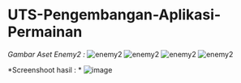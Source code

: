 # UTS-Pengembangan-Aplikasi-Permainan
*Gambar Aset Enemy2 :*
![enemy2](https://user-images.githubusercontent.com/111124211/236713406-4772cffb-4c1b-492a-97ea-b086d8dd562d.png)
![enemy2](https://user-images.githubusercontent.com/111124211/236713406-4772cffb-4c1b-492a-97ea-b086d8dd562d.png)
![enemy2](https://user-images.githubusercontent.com/111124211/236713406-4772cffb-4c1b-492a-97ea-b086d8dd562d.png)
![enemy2](https://user-images.githubusercontent.com/111124211/236713406-4772cffb-4c1b-492a-97ea-b086d8dd562d.png)

*Screenshoot hasil : *
![image](https://user-images.githubusercontent.com/111124211/236739295-8fd4f08d-78d2-49d5-9898-6b6f857ece38.png)
